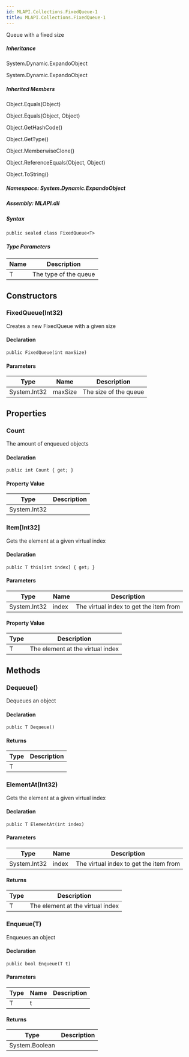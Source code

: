 ```yaml
---  
id: MLAPI.Collections.FixedQueue-1  
title: MLAPI.Collections.FixedQueue-1
---
```


<div class="markdown level0 summary">

Queue with a fixed size

</div>

<div class="markdown level0 conceptual">

</div>

<div class="inheritance">

##### Inheritance

<div class="level0">

System.Dynamic.ExpandoObject

</div>

<div class="level1">

System.Dynamic.ExpandoObject

</div>

</div>

<div class="inheritedMembers">

##### Inherited Members

<div>

Object.Equals(Object)

</div>

<div>

Object.Equals(Object, Object)

</div>

<div>

Object.GetHashCode()

</div>

<div>

Object.GetType()

</div>

<div>

Object.MemberwiseClone()

</div>

<div>

Object.ReferenceEquals(Object, Object)

</div>

<div>

Object.ToString()

</div>

</div>

##### **Namespace**: System.Dynamic.ExpandoObject

##### **Assembly**: MLAPI.dll

##### Syntax

    public sealed class FixedQueue<T>

##### Type Parameters

| Name | Description           |
|------|-----------------------|
| T    | The type of the queue |

## Constructors 

### FixedQueue(Int32)

<div class="markdown level1 summary">

Creates a new FixedQueue with a given size

</div>

<div class="markdown level1 conceptual">

</div>

#### Declaration

    public FixedQueue(int maxSize)

#### Parameters

| Type         | Name    | Description           |
|--------------|---------|-----------------------|
| System.Int32 | maxSize | The size of the queue |

## Properties 

### Count

<div class="markdown level1 summary">

The amount of enqueued objects

</div>

<div class="markdown level1 conceptual">

</div>

#### Declaration

    public int Count { get; }

#### Property Value

| Type         | Description |
|--------------|-------------|
| System.Int32 |             |

### Item\[Int32\]

<div class="markdown level1 summary">

Gets the element at a given virtual index

</div>

<div class="markdown level1 conceptual">

</div>

#### Declaration

    public T this[int index] { get; }

#### Parameters

| Type         | Name  | Description                            |
|--------------|-------|----------------------------------------|
| System.Int32 | index | The virtual index to get the item from |

#### Property Value

| Type | Description                      |
|------|----------------------------------|
| T    | The element at the virtual index |

## Methods 

### Dequeue()

<div class="markdown level1 summary">

Dequeues an object

</div>

<div class="markdown level1 conceptual">

</div>

#### Declaration

    public T Dequeue()

#### Returns

| Type | Description |
|------|-------------|
| T    |             |

### ElementAt(Int32)

<div class="markdown level1 summary">

Gets the element at a given virtual index

</div>

<div class="markdown level1 conceptual">

</div>

#### Declaration

    public T ElementAt(int index)

#### Parameters

| Type         | Name  | Description                            |
|--------------|-------|----------------------------------------|
| System.Int32 | index | The virtual index to get the item from |

#### Returns

| Type | Description                      |
|------|----------------------------------|
| T    | The element at the virtual index |

### Enqueue(T)

<div class="markdown level1 summary">

Enqueues an object

</div>

<div class="markdown level1 conceptual">

</div>

#### Declaration

    public bool Enqueue(T t)

#### Parameters

| Type | Name | Description |
|------|------|-------------|
| T    | t    |             |

#### Returns

| Type           | Description |
|----------------|-------------|
| System.Boolean |             |
